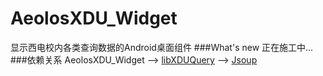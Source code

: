 # AeolosXDU_Widget
显示西电校内各类查询数据的Android桌面组件
###What's new
正在施工中...
###依赖关系
AeolosXDU_Widget --> [libXDUQuery](https://github.com/hwding/libXDUQuery) --> [Jsoup](https://jsoup.org)
